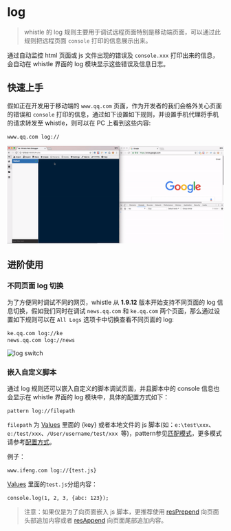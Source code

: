 # log

> whistle 的 log 规则主要用于调试远程页面特别是移动端页面，可以通过此规则把远程页面 `console` 打印的信息展示出来。

通过自动监控 html 页面或 js 文件出现的错误及 `console.xxx` 打印出来的信息，会自动在 whistle 界面的 log 模块显示这些错误及信息日志。

## 快速上手

假如正在开发用于移动端的 `www.qq.com` 页面，作为开发者的我们会格外关心页面的错误和 `console` 打印的信息，通过如下设置如下规则，并设置手机代理将手机的请求转发至 whistle，则可以在 PC 上看到这些内容:

```
www.qq.com log://
```

![log basic](../img/log-basic.gif)

## 进阶使用

### 不同页面 log 切换

为了方便同时调试不同的网页，whistle 从 **1.9.12** 版本开始支持不同页面的 log 信息切换，假如我们同时在调试 `news.qq.com` 和 `ke.qq.com` 两个页面，那么通过设置如下规则可以在 `All Logs` 选项卡中切换查看不同页面的 log:

```
ke.qq.com log://ke
news.qq.com log://news
```

![log switch](../img/log-switch.gif)

### 嵌入自定义脚本

通过 log 规则还可以嵌入自定义的脚本调试页面，并且脚本中的 console 信息也会显示在 whistle 界面的 log 模块中，具体的配置方式如下：

	pattern log://filepath

`filepath` 为 [Values](http://local.whistlejs.com/#values) 里面的 {key} 或者本地文件的 js 脚本(如：`e:\test\xxx`、`e:/test/xxx`、`/User/username/test/xxx `等)，pattern参见[匹配模式](../pattern.html)，更多模式请参考[配置方式](../mode.html)。

例子：

	www.ifeng.com log://{test.js}

[Values](http://local.whistlejs.com/#values) 里面的`test.js`分组内容：

	console.log(1, 2, 3, {abc: 123});

> 注意：如果仅是为了向页面嵌入 js 脚本，更推荐使用 [resPrepend](http://wproxy.org/whistle/rules/reqPrepend.html) 向页面头部追加内容或者 [resAppend](http://wproxy.org/whistle/rules/resAppend.html) 向页面尾部追加内容。